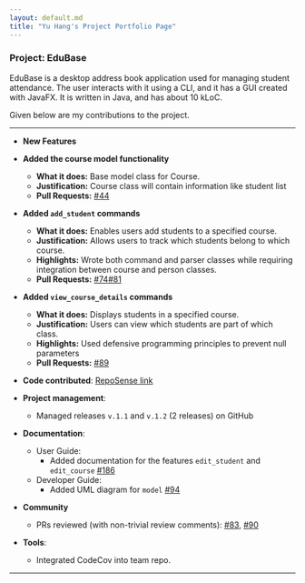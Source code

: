 ```yaml
---
layout: default.md
title: "Yu Hang's Project Portfolio Page"
---
```


### Project: EduBase 

EduBase is a desktop address book application used for managing student attendance. The user interacts with it using a CLI, and it has a GUI created with JavaFX. It is written in Java, and has about 10 kLoC.

Given below are my contributions to the project.

---

* **New Features**

* **Added the course model functionality**
    * **What it does:** Base model class for Course. 
    * **Justification:** Course class will contain information like student list 
    * **Pull Requests:** [\#44](https://github.com/AY2526S1-CS2103T-T13-4/tp/pull/44)

* **Added `add_student` commands**
    * **What it does:** Enables users add students to a specified course.
    * **Justification:** Allows users to track which students belong to which course. 
    * **Highlights:** Wrote both command and parser classes while requiring integration between course and person classes.
    * **Pull Requests:** [\#74](https://github.com/AY2526S1-CS2103T-T13-4/tp/pull/74)[#81](https://github.com/AY2526S1-CS2103T-T13-4/tp/pull/81)

* **Added `view_course_details` commands**
    * **What it does:** Displays students in a specified course. 
    * **Justification:** Users can view which students are part of which class.
    * **Highlights:** Used defensive programming principles to prevent null parameters
    * **Pull Requests:** [\#89](https://github.com/AY2526S1-CS2103T-T13-4/tp/pull/89)

* **Code contributed**: [RepoSense link](https://nus-cs2103-ay2526s1.github.io/tp-dashboard/?search=&sort=groupTitle&sortWithin=title&timeframe=commit&mergegroup=&groupSelect=groupByRepos&breakdown=true&checkedFileTypes=docs~functional-code~test-code~other&since=2025-09-19T00%3A00%3A00&filteredFileName=&tabOpen=true&tabType=authorship&tabAuthor=gnahuy123&tabRepo=AY2526S1-CS2103T-T13-4%2Ftp%5Bmaster%5D&authorshipIsMergeGroup=false&authorshipFileTypes=docs~functional-code~test-code&authorshipIsBinaryFileTypeChecked=false&authorshipIsIgnoredFilesChecked=false)

* **Project management**:
  * Managed releases `v.1.1` and `v.1.2` (2 releases) on GitHub

* **Documentation**:
  * User Guide:
    * Added documentation for the features `edit_student` and `edit_course` [\#186](https://github.com/AY2526S1-CS2103T-T13-4/tp/pull/186)
  * Developer Guide:
    * Added UML diagram for `model` [\#94](https://github.com/AY2526S1-CS2103T-T13-4/tp/pull/94)
    
* **Community**
  * PRs reviewed (with non-trivial review comments): [\#83](https://github.com/AY2526S1-CS2103T-T13-4/tp/pull/83), [\#90](https://github.com/AY2526S1-CS2103T-T13-4/tp/pull/90)

* **Tools**:
  * Integrated CodeCov into team repo.
---